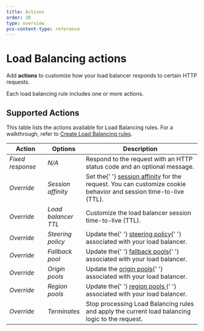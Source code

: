 ```yaml
---
title: Actions
order: 30
type: overview
pcx-content-type: reference
---
```


# Load Balancing actions

Add **actions** to customize how your load balancer responds to certain HTTP requests.

Each load balancing rule includes one or more actions.

## Supported Actions

This table lists the actions available for Load Balancing rules. For a walkthrough, refer to [Create Load Balancing rules](../create-rules).

<table style="width:100%">
  <thead>
    <tr>
      <th style="width:20%">Action</th>
      <th style="width:20%">Options</th>
      <th>Description</th>
    </tr>
  </thead>
  <tbody>
    <tr>
      <td>
        <em>Fixed response</em>
      </td>
      <td>
        <em>N/A</em>
      </td>
      <td>
        Respond to the request with an HTTP status code and an optional message.
      </td>
    </tr>
    <tr>
      <td>
        <em>Override</em>
      </td>
      <td>
        <em>Session affinity</em>
      </td>
      <td>
        Set the{' '}
        <a href="/understand-basics/session-affinity">session affinity</a> for
        the request. You can customize cookie behavior and session time-to-live
        (TTL).
      </td>
    </tr>
    <tr>
      <td>
        <em>Override</em>
      </td>
      <td>
        <em>Load balancer TTL</em>
      </td>
      <td>Customize the load balancer session time-to-live (TTL).</td>
    </tr>
    <tr>
      <td>
        <em>Override</em>
      </td>
      <td>
        <em>Steering policy</em>
      </td>
      <td>
        Update the{' '}
        <a href="/understand-basics/traffic-steering">steering policy</a>{' '}
        associated with your load balancer.
      </td>
    </tr>
    <tr>
      <td>
        <em>Override</em>
      </td>
      <td>
        <em>Fallback pool</em>
      </td>
      <td>
        Update the{' '}
        <a href="/understand-basics/traffic-steering">fallback pools</a>{' '}
        associated with your load balancer.
      </td>
    </tr>
    <tr>
      <td>
        <em>Override</em>
      </td>
      <td>
        <em>Origin pools</em>
      </td>
      <td>
        Update the <a href="/understand-basics/pools">origin pools</a>{' '}
        associated with your load balancer.
      </td>
    </tr>
    <tr>
      <td>
        <em>Override</em>
      </td>
      <td>
        <em>Region pools</em>
      </td>
      <td>
        Update the{' '}
        <a href="/understand-basics/traffic-steering#geo-steering">
          region pools
        </a>{' '}
        associated with your load balancer.
      </td>
    </tr>
    <tr>
      <td>
        <em>Override</em>
      </td>
      <td>
        <em>Terminates</em>
      </td>
      <td>
        Stop processing Load Balancing rules and apply the current load
        balancing logic to the request.
      </td>
    </tr>
  </tbody>
</table>
